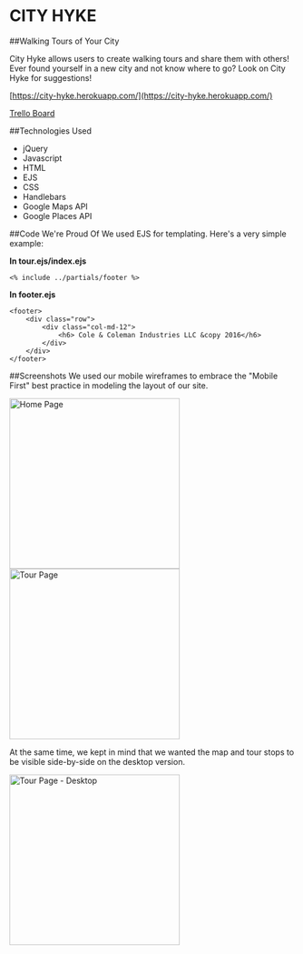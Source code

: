 # CITY HYKE 
##Walking Tours of Your City

City Hyke allows users to create walking tours and share them with others! Ever found yourself in a new city and not know where to go? Look on City Hyke for suggestions! 

[https://city-hyke.herokuapp.com/](https://city-hyke.herokuapp.com/)

[Trello Board](https://trello.com/b/kpsFfPJ1/walking-tours-project)

##Technologies Used

- jQuery
- Javascript
- HTML
- EJS
- CSS
- Handlebars
- Google Maps API
- Google Places API

##Code We're Proud Of 
We used EJS for templating.  Here's a very simple example: 


<strong>In tour.ejs/index.ejs</strong>
```
<% include ../partials/footer %>
```

<strong>In footer.ejs</strong>
```
<footer>
	<div class="row">
		<div class="col-md-12">
			<h6> Cole & Coleman Industries LLC &copy 2016</h6>
		</div>
	</div>
</footer>
```

##Screenshots
We used our mobile wireframes to embrace the "Mobile First" best practice in modeling the layout of our site.

<img src="http://i.imgur.com/auPK2kI.jpg" height="300px" alt="Home Page">

<img src="http://i.imgur.com/kRIMDB8.jpg" height="300px" alt="Tour Page">

At the same time, we kept in mind that we wanted the map and tour stops to be visible side-by-side on the desktop version.

<img src="http://i.imgur.com/4OubuHT.jpg" width="300px" alt="Tour Page - Desktop"> 
